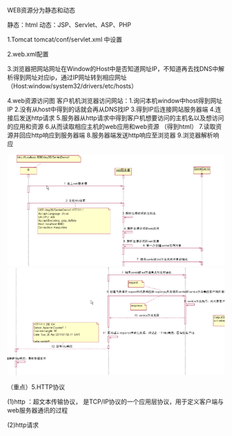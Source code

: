 WEB资源分为静态和动态

静态：html
动态：JSP、Servlet、ASP、PHP

1.Tomcat
   tomcat/conf/servlet.xml 中设置

2.web.xml配置

3.浏览器把网站网址在Window的Host中是否知道网址IP，不知道再去找DNS中解析得到网址对应ip，通过IP网址转到相应网址
     （Host:window/system32/drivers/etc/hosts）


4.web资源访问图
    客户机机浏览器访问网站：1.询问本机window中host得到网址IP
                          2.没有从host中得到的话就会再从DNS找IP
                          3.得到IP后连接网站服务器端
                          4.连接后发送http请求
                          5.服务器从http请求中得到客户机想要访问的主机名以及想访问的应用和资源
                          6.从而读取相应主机的web应用和web资源  （得到html）
                          7.读取资源并回应http响应到服务器端
                          8.服务器端发送http响应至浏览器
                          9.浏览器解析响应
                          
   ![](https://github.com/StingLon/WEB-/blob/master/web%E8%B5%84%E6%BA%90%E8%AE%BF%E9%97%AE1.png)
   ![](https://github.com/StingLon/WEB-/blob/master/web%E8%B5%84%E6%BA%90%E8%AE%BF%E9%97%AE2.png)

（重点）5.HTTP协议          

   (1)http  ：超文本传输协议， 是TCP/IP协议的一个应用层协议，用于定义客户端与web服务器通讯的过程  
  
   (2)http请求











































